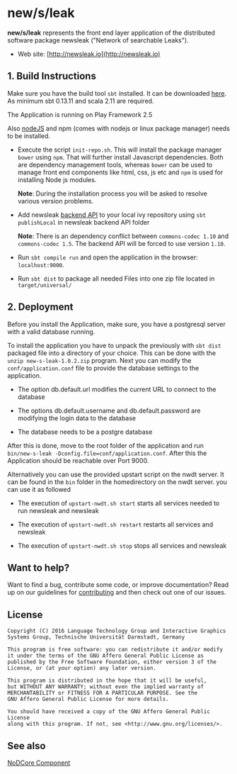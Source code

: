 new/s/leak
==========

**new/s/leak** represents the front end layer application of the distributed software package newsleak ("Network of searchable Leaks").

* Web site: [http://newsleak.io](http://newsleak.io)


## 1. Build Instructions


Make sure you have the build tool `sbt` installed. It can be downloaded [here](http://www.scala-sbt.org/). As minimum sbt 0.13.11 and scala 2.11 are required.

The Application is running on Play Framework 2.5

Also [nodeJS](https://nodejs.org/) and npm (comes with nodejs or linux package manager) needs to be installed.

* Execute the script `init-repo.sh`. This will install the package manager `bower` using `npm`. That will further install Javascript dependencies. Both are dependency management tools, whereas `bower` can be used to manage front end components like html, css, js etc and `npm` is used for installing Node js modules.

  **Note**: During the installation process you will be asked to resolve various version problems.
  
* Add newsleak [backend API](https://github.com/tudarmstadt-lt/newsleak) to your local ivy repository using `sbt publishLocal` in newsleak backend API folder

  **Note**: There is an dependency conflict between `commons-codec 1.10` and `commons-codec 1.5`. The backend API will be forced to use version `1.10`.

* Run `sbt compile run` and open the application in the browser: `localhost:9000`.

* Run `sbt dist` to package all needed Files into one zip file located in `target/universal/`


## 2. Deployment

Before you install the Application, make sure, you have a postgresql server with a valid database running.

To install the application you have to unpack the previously with `sbt dist` packaged file into a directory of your choice. This can be done with the `unzip new-s-leak-1.0.2.zip` program. Next you can modify the `conf/application.conf` file to provide the database settings to the application.

* The option db.default.url modifies the current URL to connect to the database

* The options db.default.username and db.default.password are modifying the login data to the database

* The database needs to be a postgre database

After this is done, move to the root folder of the application and run `bin/new-s-leak -Dconfig.file=conf/application.conf`. After this the Application should be reachable over Port 9000.

Alternatively you can use the provided upstart script on the nwdt server. It can be found in the `bin` folder in the homedirectory on the nwdt server. you can use it as followed

* The execution of `upstart-nwdt.sh start` starts all services needed to run newsleak and newsleak

* The execution of `upstart-nwdt.sh restart` restarts all services and newsleak

* The execution of `upstart-nwdt.sh stop` stops all services and newsleak


## Want to help?

Want to find a bug, contribute some code, or improve documentation? Read up on our guidelines for [contributing](TODO) and then check out one of our issues.

## License

```
Copyright (C) 2016 Language Technology Group and Interactive Graphics Systems Group, Technische Universität Darmstadt, Germany

This program is free software: you can redistribute it and/or modify
it under the terms of the GNU Affero General Public License as
published by the Free Software Foundation, either version 3 of the
License, or (at your option) any later version.

This program is distributed in the hope that it will be useful,
but WITHOUT ANY WARRANTY; without even the implied warranty of
MERCHANTABILITY or FITNESS FOR A PARTICULAR PURPOSE. See the
GNU Affero General Public License for more details.

You should have received a copy of the GNU Affero General Public License
along with this program. If not, see <http://www.gnu.org/licenses/>.
```

See also
--------
[NoDCore Component](https://github.com/Tooa/NoDCore)
